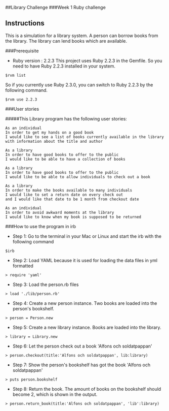 ##Library Challenge
###Week 1 Ruby challenge

Instructions
-------
This is a simulation for a library system. A person can borrow books from the
library. The library can lend books which are available.

###Prerequisite
* Ruby version : 2.2.3
This project uses Ruby 2.2.3 in the Gemfile. So you need to have Ruby 2.2.3
installed in your system.
```
$rvm list
```
So if you currently use Ruby 2.3.0, you can switch to Ruby 2.2.3 by the
following command.

```
$rvm use 2.2.3
```

###User stories

#####This Library program has the following user stories:

```
As an individual
In order to get my hands on a good book
I would like to see a list of books currently available in the library
with information about the title and author
```

```
As a library
In order to have good books to offer to the public
I would like to be able to have a collection of books
```

```
As a library
In order to have good books to offer to the public
I would like to be able to allow individuals to check out a book
```

```
As a library
In order to make the books available to many individuals
I would like to set a return date on every check out
and I would like that date to be 1 month from checkout date
```

```
As an individual
In order to avoid awkward moments at the library
I would like to know when my book is supposed to be returned
```

###How to use the program in irb
* Step 1: Go to the terminal in your Mac or Linux and start the irb with the
following command
```
$irb
```
* Step 2: Load YAML because it is used for loading the data files in yml formatted
```
> require 'yaml'
```
* Step 3: Load the person.rb files
```
> load './lib/person.rb'
```
* Step 4: Create a new person instance. Two books are loaded into the person's
bookshelf.
```
> person = Person.new
```
* Step 5: Create a new library instance. Books are loaded into the library.
```
> library = Library.new
```
* Step 6: Let the person check out a book 'Alfons och soldatpappan'
```
> person.checkout(title:'Alfons och soldatpappan', lib:library)
```
* Step 7: Show the person's bookshelf has got the book 'Alfons och soldatpappan'
```
> puts person.bookshelf
```
* Step 8: Return the book. The amount of books on the bookshelf should become
 2, which is shown in the output.
```
> person.return_book(title:'Alfons och soldatpappan', 'lib':library)
```
